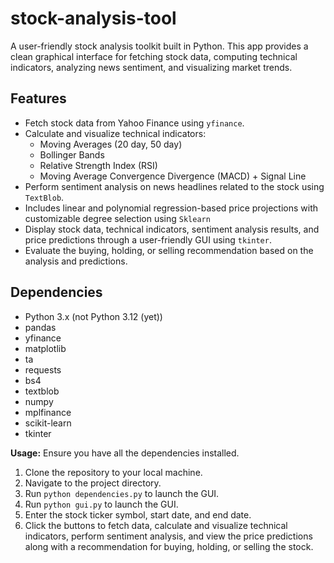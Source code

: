 # stock-analysis-tool
A user-friendly stock analysis toolkit built in Python. This app provides a clean graphical interface for fetching stock data, computing technical indicators, analyzing news sentiment, and visualizing market trends.

## Features
- Fetch stock data from Yahoo Finance using `yfinance`.
- Calculate and visualize technical indicators:
  - Moving Averages (20 day, 50 day)
  - Bollinger Bands
  - Relative Strength Index (RSI)
  - Moving Average Convergence Divergence (MACD) + Signal Line
- Perform sentiment analysis on news headlines related to the stock using `TextBlob`.
- Includes linear and polynomial regression-based price projections with customizable degree selection using `Sklearn`
- Display stock data, technical indicators, sentiment analysis results, and price predictions through a user-friendly GUI using `tkinter`.
- Evaluate the buying, holding, or selling recommendation based on the analysis and predictions.

## Dependencies 
- Python 3.x (not Python 3.12 (yet))
- pandas
- yfinance
- matplotlib
- ta
- requests
- bs4
- textblob
- numpy
- mplfinance
- scikit-learn
- tkinter


 
**Usage:** 
Ensure you have all the dependencies installed. 

1. Clone the repository to your local machine.
2. Navigate to the project directory.
3. Run `python dependencies.py` to launch the GUI.
4. Run `python gui.py` to launch the GUI.
5. Enter the stock ticker symbol, start date, and end date.
6. Click the buttons to fetch data, calculate and visualize technical indicators, perform sentiment analysis, and view the price predictions along with a recommendation for buying, holding, or selling the stock.
